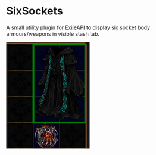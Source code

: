# SixSockets

A small utility plugin for [ExileAPI](https://github.com/TehCheat/ExileApi) to display six socket body armours/weapons in visible stash tab.

![](images/demo.png)